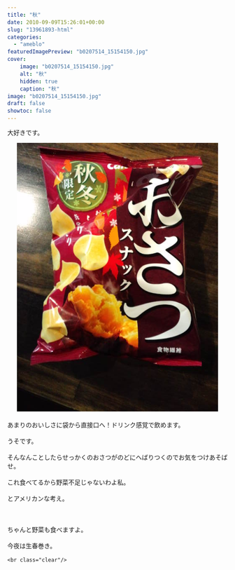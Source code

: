 ```yaml
---
title: "秋"
date: 2010-09-09T15:26:01+00:00
slug: "13961893-html"
categories:
  - "ameblo"
featuredImagePreview: "b0207514_15154150.jpg"
cover:
    image: "b0207514_15154150.jpg"
    alt: "秋"
    hidden: true
    caption: "秋"
image: "b0207514_15154150.jpg"
draft: false
showtoc: false
---
```

大好きです。<br/>
<center><a href="b0207514_15154150.jpg" rel="nofollow"><img src="b0207514_15154150.jpg" alt="秋_b0207514_15154150.jpg" class="IMAGE_MID" height="613" width="460"/></a></center><br/>
あまりのおいしさに袋から直接口へ！ドリンク感覚で飲めます。<br/>
<br/>
うそです。<br/>
<br/>
そんなんことしたらせっかくのおさつがのどにへばりつくのでお気をつけあそばせ。<br/>
<br/>
これ食べてるから野菜不足じゃないわよ私。<br/>
<br/>
とアメリカンな考え。<br/>
<br/>
<br/>
<br/>
ちゃんと野菜も食べますよ。<br/>
<br/>
今夜は生春巻き。

    <br class="clear"/>